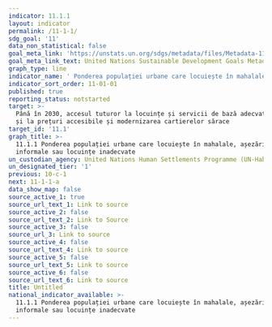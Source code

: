 ```yaml
---
indicator: 11.1.1
layout: indicator
permalink: /11-1-1/
sdg_goal: '11'
data_non_statistical: false
goal_meta_link: 'https://unstats.un.org/sdgs/metadata/files/Metadata-11-01-01.pdf'
goal_meta_link_text: United Nations Sustainable Development Goals Metadata (PDF 93.1 KB)
graph_type: line
indicator_name: ' Ponderea populației urbane care locuiește în mahalale, așezări informale sau locuințe inadecvate'
indicator_sort_order: 11-01-01
published: true
reporting_status: notstarted
target: >-
  Până în 2030, accesul tuturor la locuințe și servicii de bază adecvate, sigure
  și la prețuri accesibile și modernizarea cartierelor sărace
target_id: '11.1'
graph_title: >-
  11.1.1 Ponderea populației urbane care locuiește în mahalale, așezări
  informale sau locuințe inadecvate
un_custodian_agency: United Nations Human Settlements Programme (UN-Habitat)
un_designated_tier: '1'
previous: 10-c-1
next: 11-1-1-a
data_show_map: false
source_active_1: true
source_url_text_1: Link to source
source_active_2: false
source_url_text_2: Link to Source
source_active_3: false
source_url_3: Link to source
source_active_4: false
source_url_text_4: Link to source
source_active_5: false
source_url_text_5: Link to source
source_active_6: false
source_url_text_6: Link to source
title: Untitled
national_indicator_available: >-
  11.1.1 Ponderea populației urbane care locuiește în mahalale, așezări
  informale sau locuințe inadecvate
---
```

